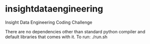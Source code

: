 # insightdataengineering
Insight Data Engineering Coding Challenge


There are no dependencies other than standard python compiler and default libraries that comes with it. 
To run: 
./run.sh
